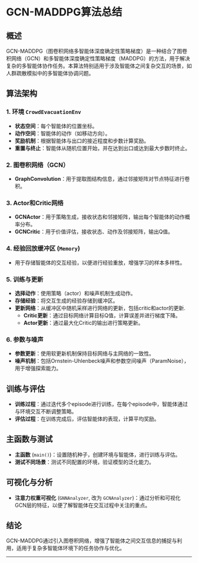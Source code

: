 # GCN-MADDPG算法总结

## 概述
GCN-MADDPG（图卷积网络多智能体深度确定性策略梯度）是一种结合了图卷积网络（GCN）和多智能体深度确定性策略梯度（MADDPG）的方法，用于解决复杂的多智能体协作任务。本算法特别适用于涉及智能体之间复杂交互的场景，如人群疏散模拟中的多智能体协调问题。

## 算法架构

### 1. 环境 `CrowdEvacuationEnv`
- **状态空间**：每个智能体的位置坐标。
- **动作空间**：智能体的动作（如移动方向）。
- **奖励机制**：根据智能体与出口的接近程度和步数计算奖励。
- **重置与终止**：智能体从随机位置开始，并在达到出口或达到最大步数时终止。

### 2. 图卷积网络（GCN）
- **GraphConvolution**：用于提取图结构信息，通过邻接矩阵对节点特征进行卷积。

### 3. Actor和Critic网络
- **GCNActor**：用于策略生成，接收状态和邻接矩阵，输出每个智能体的动作概率分布。
- **GCNCritic**：用于价值评估，接收状态、动作及邻接矩阵，输出Q值。

### 4. 经验回放缓冲区 (`Memory`)
- 用于存储智能体的交互经验，以便进行经验重放，增强学习的样本多样性。

### 5. 训练与更新
- **选择动作**：使用策略（actor）和噪声机制生成动作。
- **存储经验**：将交互生成的经验存储到缓冲区。
- **更新网络**：从缓冲区中随机采样进行网络的更新，包括critic和actor的更新.
  - **Critic更新**：通过目标网络计算目标Q值，计算误差并进行梯度下降。
  - **Actor更新**：通过最大化Critic的输出进行策略更新。

### 6. 参数与噪声
- **参数更新**：使用软更新机制保持目标网络与主网络的一致性。
- **噪声机制**：包括Ornstein-Uhlenbeck噪声和参数空间噪声（ParamNoise），用于增强探索能力。

## 训练与评估
- **训练过程**：通过迭代多个episode进行训练，在每个episode中，智能体通过与环境交互不断调整策略。
- **评估过程**：在训练完成后，评估智能体的表现，计算平均奖励。

## 主函数与测试
- **主函数** (`main()`)：设置随机种子，创建环境与智能体，进行训练与评估。
- **测试不同场景**：测试不同配置的环境，验证模型的泛化能力。

## 可视化与分析
- **注意力权重可视化** (`GNNAnalyzer`, 改为 `GCNAnalyzer`)：通过分析和可视化GCN层的特征，以便了解智能体在交互过程中关注的重点。

## 结论
GCN-MADDPG通过引入图卷积网络，增强了智能体之间交互信息的捕捉与利用，适用于复杂多智能体环境下的任务协作与优化。

---

